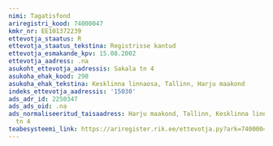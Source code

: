 ```yaml
---
nimi: Tagatisfond
ariregistri_kood: 74000047
kmkr_nr: EE101372239
ettevotja_staatus: R
ettevotja_staatus_tekstina: Registrisse kantud
ettevotja_esmakande_kpv: 15.08.2002
ettevotja_aadress: .na
asukoht_ettevotja_aadressis: Sakala tn 4
asukoha_ehak_kood: 298
asukoha_ehak_tekstina: Kesklinna linnaosa, Tallinn, Harju maakond
indeks_ettevotja_aadressis: '15030'
ads_adr_id: 2250347
ads_ads_oid: .na
ads_normaliseeritud_taisaadress: Harju maakond, Tallinn, Kesklinna linnaosa, Sakala
  tn 4
teabesysteemi_link: https://ariregister.rik.ee/ettevotja.py?ark=74000047&ref=rekvisiidid
---
```

